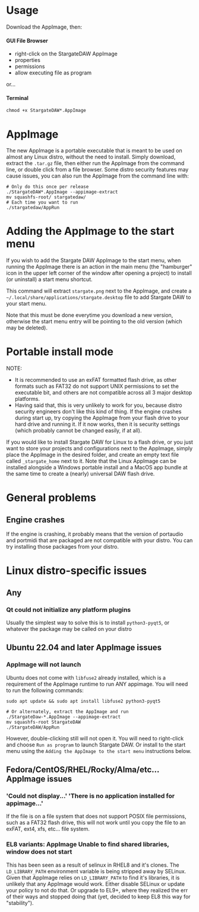 # Usage
Download the AppImage, then:
#### GUI File Browser
- right-click on the StargateDAW AppImage
- properties
- permissions
- allow executing file as program

or...
#### Terminal
```
chmod +x StargateDAW*.AppImage
```

# AppImage
The new AppImage is a portable executable that is meant to be used on almost
any Linux distro, without the need to install.  Simply download, extract the
`.tar.gz` file, then either run the AppImage from the command line, or double
click from a file browser.  Some distro security features may cause issues,
you can also run the AppImage from the command line with:
```
# Only do this once per release
./StargateDAW*.AppImage --appimage-extract
mv squashfs-root/ stargatedaw/
# Each time you want to run
./stargatedaw/AppRun
```

# Adding the AppImage to the start menu
If you wish to add the Stargate DAW AppImage to the start menu, when running
the AppImage there is an action in the main menu (the "hamburger" icon in the
upper left corner of the window after opening a project) to install (or
uninstall) a start menu shortcut.

This command will extract `stargate.png` next to the AppImage, and create
a `~/.local/share/applications/stargate.desktop` file to add Stargate DAW
to your start menu.

Note that this must be done everytime you download a new version, otherwise
the start menu entry will be pointing to the old version (which may be
deleted).

# Portable install mode
NOTE:
- It is recommended to use an exFAT formatted flash drive, as other formats
  such as FAT32 do not support  UNIX permissions to set the executable bit,
  and others are not compatible across all 3 major desktop platforms.
- Having said that, this is very unlikely to work for you, because distro
  security engineers don't like this kind of thing.  If the engine crashes
  during start up, try copying the AppImage from your flash drive to your
  hard drive and running it.  If it now works, then it is security settings
  (which probably cannot be changed easily, if at all).

If you would like to install Stargate DAW for Linux to a flash drive, or you
just want to store your projects and configurations next to the AppImage,
simply place the AppImage in the desired folder, and create an empty text file
called `_stargate_home` next to it.  Note that the Linux AppImage can be
installed alongside a Windows portable install and a MacOS app bundle at the
same time to create a (nearly) universal DAW flash drive.
# General problems
## Engine crashes
If the engine is crashing, it probably means that the version of portaudio
and portmidi that are packaged are not compatible with your distro.  You
can try installing those packages from your distro.

# Linux distro-specific issues
## Any
### Qt could not initialize any platform plugins
Usually the simplest way to solve this is to install `python3-pyqt5`, or
whatever the package may be called on your distro

## Ubuntu 22.04 and later AppImage issues
### AppImage will not launch
Ubuntu does not come with `libfuse2` already installed, which is a requirement
of the AppImage runtime to run ANY appimage.  You will need to run the
following commands:
```
sudo apt update && sudo apt install libfuse2 python3-pyqt5

# Or alternately, extract the AppImage and run
./StargateDaw-*.AppImage --appimage-extract
mv squashfs-root StargateDAW
./StargateDAW/AppRun
```

However, double-clicking still will not open it.  You will need to right-click
and choose `Run as program` to launch Stargate DAW.  Or install to the start
menu using the `Adding the AppImage to the start menu` instructions below.

## Fedora/CentOS/RHEL/Rocky/Alma/etc... AppImage issues
### 'Could not display...' 'There is no application installed for appimage...'
If the file is on a file system that does not support POSIX file
permissions, such as a FAT32 flash drive, this will not work until you copy
the file to an exFAT, ext4, xfs, etc... file system.

### EL8 variants: AppImage Unable to find shared libraries, window does not start
This has been seen as a result of selinux in RHEL8 and it's clones.  The
`LD_LIBRARY_PATH` environment variable is being stripped away by SELinux.
Given that AppImage relies on `LD_LIBRARY_PATH` to find it's libraries, it is
unlikely that any AppImage would work.  Either disable SELinux or update your
policy to not do that.  Or upgrade to EL9+, where they realized the err of
their ways and stopped doing that (yet, decided to keep EL8 this way for
"stability").

